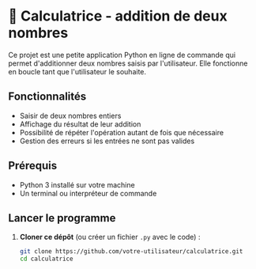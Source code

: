 # 🧮 Calculatrice - addition de deux nombres

Ce projet est une petite application Python en ligne de commande qui permet d'additionner deux nombres saisis par l'utilisateur. Elle fonctionne en boucle tant que l'utilisateur le souhaite.

## Fonctionnalités

- Saisir de deux nombres entiers
- Affichage du résultat de leur addition 
- Possibilité de répéter l'opération autant de fois que nécessaire
- Gestion des erreurs si les entrées ne sont pas valides

## Prérequis

- Python 3 installé sur votre machine
- Un terminal ou interpréteur de commande

## Lancer le programme

1. **Cloner ce dépôt** (ou créer un fichier `.py` avec le code) :

   ```bash
   git clone https://github.com/votre-utilisateur/calculatrice.git
   cd calculatrice